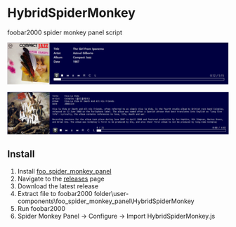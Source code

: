 # HybridSpiderMonkey
foobar2000 spider monkey panel script

![20191228 Screenshot](README/screenshot1.png)

![20191229 Screenshot](README/screenshot2.png)

## Install

1. Install [foo_spider_monkey_panel](https://github.com/TheQwertiest/foo_spider_monkey_panel/wiki/Installation)
2. Navigate to the [releases](https://github.com/hybridcompiler/HybridSpiderMonkey/releases) page
3. Download the latest release
4. Extract file to foobar2000 folder\user-components\foo_spider_monkey_panel\HybridSpiderMonkey
5. Run foobar2000
6. Spider Monkey Panel ->  Configure -> Import HybridSpiderMonkey.js
